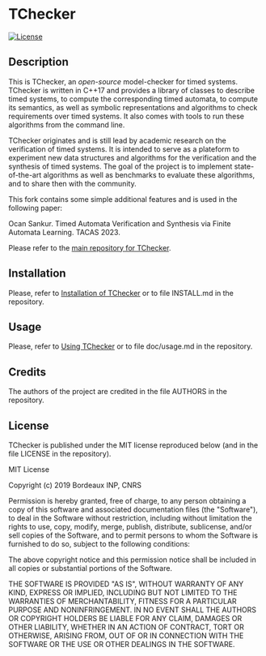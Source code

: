 # TChecker

[![License](https://img.shields.io/badge/license-MIT-informational.svg)](https://github.com/ticktac-project/tchecker/blob/master/LICENSE)


## Description

This is TChecker, an *open-source* model-checker for timed systems. TChecker is
written in C++17 and provides a library of classes to describe timed systems,
to compute the corresponding timed automata, to compute its semantics, as well
as symbolic representations and algorithms to check requirements over timed
systems. It also comes with tools to run these algorithms from the command
line.

TChecker originates and is still lead by academic research on the verification
of timed systems. It is intended to serve as a plateform to experiment new data
structures and algorithms for the verification and the synthesis of timed
systems. The goal of the project is to implement state-of-the-art algorithms as
well as benchmarks to evaluate these algorithms, and to share then with the
community.

This fork contains some simple additional features and is used in the following paper:

  Ocan Sankur. Timed Automata Verification and Synthesis via Finite Automata Learning. TACAS 2023.

Please refer to the [main repository for TChecker](github.com/ticktac-project/tchecker).

## Installation

Please, refer to [Installation of TChecker](https://github.com/ticktac-project/tchecker/wiki/Installation-of-TChecker) or to file INSTALL.md in the repository.

## Usage

Please, refer to [Using TChecker](https://github.com/ticktac-project/tchecker/wiki/Using-TChecker) or to file doc/usage.md in the repository.

## Credits

The authors of the project are credited in the file AUTHORS in the repository.

## License

TChecker is published under the MIT license reproduced below (and in the file
LICENSE in the repository).

MIT License

Copyright (c) 2019 Bordeaux INP, CNRS

Permission is hereby granted, free of charge, to any person obtaining a copy
of this software and associated documentation files (the "Software"), to deal
in the Software without restriction, including without limitation the rights
to use, copy, modify, merge, publish, distribute, sublicense, and/or sell
copies of the Software, and to permit persons to whom the Software is
furnished to do so, subject to the following conditions:

The above copyright notice and this permission notice shall be included in all
copies or substantial portions of the Software.

THE SOFTWARE IS PROVIDED "AS IS", WITHOUT WARRANTY OF ANY KIND, EXPRESS OR
IMPLIED, INCLUDING BUT NOT LIMITED TO THE WARRANTIES OF MERCHANTABILITY,
FITNESS FOR A PARTICULAR PURPOSE AND NONINFRINGEMENT. IN NO EVENT SHALL THE
AUTHORS OR COPYRIGHT HOLDERS BE LIABLE FOR ANY CLAIM, DAMAGES OR OTHER
LIABILITY, WHETHER IN AN ACTION OF CONTRACT, TORT OR OTHERWISE, ARISING FROM,
OUT OF OR IN CONNECTION WITH THE SOFTWARE OR THE USE OR OTHER DEALINGS IN THE
SOFTWARE.
